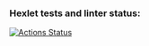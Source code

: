 ### Hexlet tests and linter status:
[![Actions Status](https://github.com/VasilyTelyatko/backend-project-44/workflows/hexlet-check/badge.svg)](https://github.com/VasilyTelyatko/backend-project-44/actions)